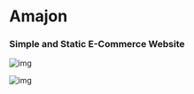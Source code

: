 # Amajon
### Simple and Static E-Commerce Website


![img](https://i.imgur.com/vQxNB8q.jpg)

![img](https://i.imgur.com/PLtf6EI.jpg)
